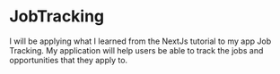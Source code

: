 # JobTracking
I will be applying what I learned from the NextJs tutorial to my app Job Tracking. My application will help users be able to track the jobs and opportunities that they apply to. 
